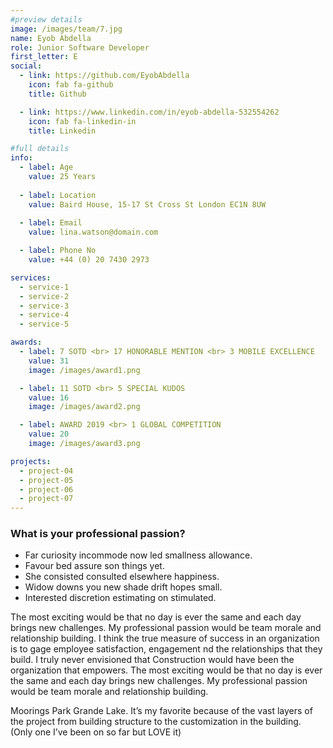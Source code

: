 ```yaml
---
#preview details
image: /images/team/7.jpg
name: Eyob Abdella
role: Junior Software Developer
first_letter: E
social:
  - link: https://github.com/EyobAbdella
    icon: fab fa-github
    title: Github

  - link: https://www.linkedin.com/in/eyob-abdella-532554262
    icon: fab fa-linkedin-in
    title: Linkedin

#full details
info:
  - label: Age
    value: 25 Years
  
  - label: Location
    value: Baird House, 15-17 St Cross St London EC1N 8UW
  
  - label: Email
    value: lina.watson@domain.com

  - label: Phone No
    value: +44 (0) 20 7430 2973

services: 
  - service-1
  - service-2
  - service-3
  - service-4
  - service-5

awards:
  - label: 7 SOTD <br> 17 HONORABLE MENTION <br> 3 MOBILE EXCELLENCE
    value: 31
    image: /images/award1.png

  - label: 11 SOTD <br> 5 SPECIAL KUDOS
    value: 16
    image: /images/award2.png

  - label: AWARD 2019 <br> 1 GLOBAL COMPETITION
    value: 20
    image: /images/award3.png

projects: 
  - project-04
  - project-05
  - project-06
  - project-07
---
```


### What is your professional passion?

- Far curiosity incommode now led smallness allowance.
- Favour bed assure son things yet.
- She consisted consulted elsewhere happiness.
- Widow downs you new shade drift hopes small.
- Interested discretion estimating on stimulated.

The most exciting would be that no day is ever the same and each day brings new challenges. My professional passion would be team morale and relationship building. I think the true measure of success in an organization is to gage employee satisfaction, engagement nd the relationships that they build. I truly never envisioned that Construction would have been the organization that empowers. The most exciting would be that no day is ever the same and each day brings new challenges. My professional passion would be team morale and relationship building.

Moorings Park Grande Lake. It’s my favorite because of the vast layers of the project from building structure to the customization in the building. (Only one I’ve been on so far but LOVE it)